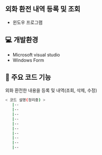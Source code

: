 ##  외화 환전 내역 등록 및 조회

- 윈도우 프로그램

## 💻 개발환경
- Microsoft visual studio
- Windows Form

## 📂 주요 코드 기능
외화 환전한 내용을 등록 및 내역(조회, 삭제, 수정)


```bash
< 코드 설명(정리중) >
   |-- 
   |--
   |-- 
   |--
   |-- 
   |--
   |-- 
   |--
   |-- 
   |--
```

<br />
